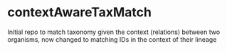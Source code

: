 # contextAwareTaxMatch
Initial repo to match taxonomy given the context (relations) between two organisms, now changed to matching IDs in the context of their lineage 
